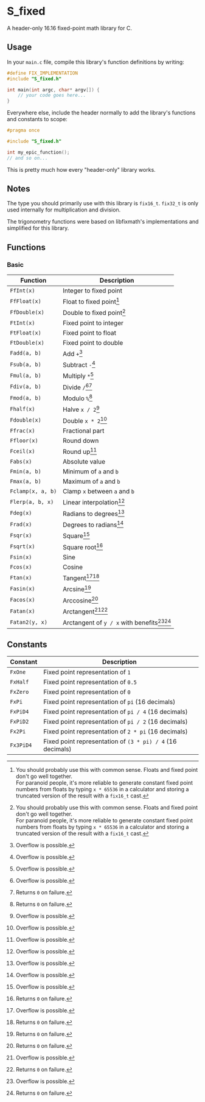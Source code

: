 # S_fixed

A header-only 16.16 fixed-point math library for C.

## Usage

In your `main.c` file, compile this library's function definitions by writing:

```c
#define FIX_IMPLEMENTATION
#include "S_fixed.h"

int main(int argc, char* argv[]) {
    // your code goes here...
}
```

Everywhere else, include the header normally to add the library's functions and constants to scope:

```c
#pragma once

#include "S_fixed.h"

int my_epic_function();
// and so on...
```

This is pretty much how every "header-only" library works.

## Notes

The type you should primarily use with this library is `fix16_t`. `fix32_t` is only used internally for multiplication and division.

The trigonometry functions were based on libfixmath's implementations and simplified for this library.

## Functions

### Basic

| Function          | Description                                 |
| ----------------- | ------------------------------------------- |
| `FfInt(x)`        | Integer to fixed point                      |
| `FfFloat(x)`      | Float to fixed point[^3]                    |
| `FfDouble(x)`     | Double to fixed point[^3]                   |
| `FtInt(x)`        | Fixed point to integer                      |
| `FtFloat(x)`      | Fixed point to float                        |
| `FtDouble(x)`     | Fixed point to double                       |
| `Fadd(a, b)`      | Add `+`[^1]                                 |
| `Fsub(a, b)`      | Subtract `-`[^1]                            |
| `Fmul(a, b)`      | Multiply `*`[^1]                            |
| `Fdiv(a, b)`      | Divide `/`[^1][^2]                          |
| `Fmod(a, b)`      | Modulo `%`[^2]                              |
| `Fhalf(x)`        | Halve `x / 2`[^1]                           |
| `Fdouble(x)`      | Double `x * 2`[^1]                          |
| `Ffrac(x)`        | Fractional part                             |
| `Ffloor(x)`       | Round down                                  |
| `Fceil(x)`        | Round up[^1]                                |
| `Fabs(x)`         | Absolute value                              |
| `Fmin(a, b)`      | Minimum of `a` and `b`                      |
| `Fmax(a, b)`      | Maximum of `a` and `b`                      |
| `Fclamp(x, a, b)` | Clamp `x` between `a` and `b`               |
| `Flerp(a, b, x)`  | Linear interpolation[^1]                    |
| `Fdeg(x)`         | Radians to degrees[^1]                      |
| `Frad(x)`         | Degrees to radians[^1]                      |
| `Fsqr(x)`         | Square[^1]                                  |
| `Fsqrt(x)`        | Square root[^2]                             |
| `Fsin(x)`         | Sine                                        |
| `Fcos(x)`         | Cosine                                      |
| `Ftan(x)`         | Tangent[^1][^2]                             |
| `Fasin(x)`        | Arcsine[^2]                                 |
| `Facos(x)`        | Arccosine[^2]                               |
| `Fatan(x)`        | Arctangent[^1][^2]                          |
| `Fatan2(y, x)`    | Arctangent of `y / x` with benefits[^1][^2] |

[^1]: Overflow is possible.
[^2]: Returns `0` on failure.
[^3]: You should probably use this with common sense. Floats and fixed point don't go well together.<br>For paranoid people, it's more reliable to generate constant fixed point numbers from floats by typing `x * 65536` in a calculator and storing a truncated version of the result with a `fix16_t` cast.

## Constants

| Constant  | Description                                                |
| --------- | ---------------------------------------------------------- |
| `FxOne`   | Fixed point representation of `1`                          |
| `FxHalf`  | Fixed point representation of `0.5`                        |
| `FxZero`  | Fixed point representation of `0`                          |
| `FxPi`    | Fixed point representation of `pi` (16 decimals)           |
| `FxPiD4`  | Fixed point representation of `pi / 4` (16 decimals)       |
| `FxPiD2`  | Fixed point representation of `pi / 2` (16 decimals)       |
| `Fx2Pi`   | Fixed point representation of `2 * pi` (16 decimals)       |
| `Fx3PiD4` | Fixed point representation of `(3 * pi) / 4` (16 decimals) |
